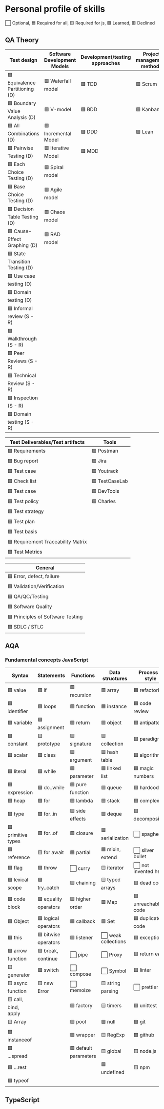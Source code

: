 # Personal profile of skills

⬜ Optional, 🟦 Required for all, 🟨 Required for js, 🟩 Learned, 🟥 Declined

## QA Theory

| Test design                       | Software Development Models | Development/testing approaches | Project management methods |
|---------------------------------- |-----------------------------|--------------------------------|-------------------------------|
| 🟩 Equivalence Partitioning (D)  | 🟩 Waterfall model          | 🟩 TDD                          | 🟩 Scrum              |
| 🟩 Boundary Value Analysis (D)   | 🟩 V-model                  | 🟩 BDD                          | 🟩 Kanban             |
| 🟩 All Combinations (D)          | 🟩 Incremental Model        | 🟩 DDD                          | 🟩 Lean               |
| 🟩 Pairwise Testing (D)          | 🟩 Iterative Model          | 🟩 MDD                          |               |
| 🟩 Each Choice Testing (D)       | 🟩 Spiral model             |                     |               |
| 🟩 Base Choice Testing (D)       | 🟩 Agile model              |                     |               |
| 🟩 Decision Table Testing (D)    | 🟩 Chaos model              |      |               |
| 🟩 Cause-Effect Graphing (D)     | 🟩 RAD model                |      |               |
| 🟩 State Transition Testing (D)  |          |      |               |
| 🟩 Use case testing (D)          |          |     |               |
| 🟩 Domain testing (D)            |          |      |               |
| 🟩 Informal review (S - R)       |          |      |               |
| 🟩 Walkthrough (S - R)           |          |      |               |
| 🟩 Peer Reviews (S - R)          |          |      |               |
| 🟩 Technical Review (S - R)      |          |      |               |
| 🟩 Inspection (S - R)            |          |      |               |
| 🟩 Domain testing (S - R)        |          |      |               |

| Test Deliverables/Test artifacts     | Tools           | 
|-------------------------------------|------------------|
| 🟩 Requirements                    | 🟩 Postman       |
| 🟩 Bug report                      | 🟩 Jira          |
| 🟩 Test case                       | 🟩 Youtrack      |
| 🟩 Check list                      | 🟩 TestCaseLab   |
| 🟩 Test case                       | 🟩 DevTools      | 
| 🟩 Test policy                     | 🟩 Charles       |
| 🟩 Test strategy                   | 
| 🟩 Test plan                       | 
| 🟩 Test basis                      | 
| 🟩 Requirement Traceability Matrix | 
| 🟩 Test Metrics                    | 

| General                            |
|------------------------------------|
| 🟩 Error, defect, failure         | 
| 🟩 Validation/Verification        |         
| 🟩 QA/QC/Testing                  |
| 🟩 Software Quality               |
| 🟩 Principles of Software Testing |
| 🟩 SDLC / STLC                    |


## AQA
### Fundamental concepts JavaScript

| Syntax               | Statements            | Functions             | Data structures     | Process & style      |
|----------------------|-----------------------|-----------------------|---------------------|----------------------|
| 🟩 value             | 🟩 if                 | 🟩 recursion          | 🟩 array            | 🟦 refactoring       |
| 🟩 identifier        | 🟩 loops              | 🟩 function           | 🟦 instance         | 🟦 code review       |
| 🟩 variable          | 🟩 assignment         | 🟩 return             | 🟦 object           | 🟦 antipatterns      |
| 🟩 constant          | 🟨 prototype          | 🟦 signature          | 🟦 collection       | 🟦 paradigm          |
| 🟦 scalar            | 🟩 class              | 🟦 argument           | 🟦 hash table       | 🟦 algorithm         |
| 🟦 literal           | 🟩 while              | 🟦 parameter          | 🟦 linked list      | 🟦 magic numbers     |
| 🟦 expression        | 🟩 do..while          | 🟦 pure function      | 🟦 queue            | 🟦 hardcode          |
| 🟦 heap              | 🟩 for                | 🟦 lambda             | 🟦 stack            | 🟦 complexity        |
| 🟦 type              | 🟩 for..in            | 🟦 side effects       | 🟦 deque            | 🟦 decomposition     |
| 🟩 primitive types   | 🟩 for..of            | 🟩 closure            | 🟦 serialization    | ⬜️ spaghetti         |
| 🟩 reference         | 🟨 for await          | 🟦 partial            | 🟦 mixin, extend    | ⬜️ silver bullet     |
| 🟦 flag              | 🟦 throw              | ⬜️ curry              | 🟨 iterator         | ⬜️ not invented here |
| 🟩 lexical scope     | 🟩 try..catch         | 🟦 chaining           | 🟨 typed arrays     | 🟦 dead code         |
| 🟩 code block        | 🟩 equality operators | 🟦 higher order       | 🟩 Map              | 🟦 unreachable code  |
| 🟩 Object            | 🟩 logical operators  | 🟦 callback           | 🟩 Set              | 🟦 duplicate code    |
| 🟩 this              | 🟦 bitwise operators  | 🟦 listener           | ⬜️ weak collections | 🟦 exception         |
| 🟩 arrow function    | 🟦 break, continue    | ⬜️ pipe               | ⬜️ Proxy            | 🟦 return early      |
| 🟨 generator         | 🟩 switch             | ⬜ compose            | ⬜️ Symbol           | 🟦 linter            |
| 🟨 async function    | 🟨 new Error          | ⬜️ memoize            | 🟨 string parsing   | ⬜️ prettier          |
| 🟨 call, bind, apply |                       | 🟦 factory            | 🟨 timers           | 🟦 unittest          |
| 🟨 Array             |                       | 🟦 pool               | 🟩 null             | 🟩 git               |
| 🟩 instanceof        |                       | 🟦 wrapper            | 🟨 RegExp           | 🟩 github            |
| 🟩 ...spread         |                       | 🟩 default parameters | 🟨 global           | 🟨 node.js           |
| 🟩 ...rest           |                       |                       | 🟩 undefined        | 🟨 npm               |
| 🟩 typeof            |                       |                       |              |                      |


## TypeScript

|                        |            |          |                  |
|--------------------------------|-----------------------|----------------------|--------------------------|

